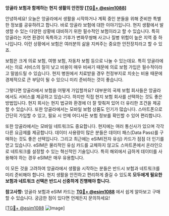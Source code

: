 **앙골라 보험과 함께하는 현지 생활의 안전망 [[TG💪+ @esim1088](https://t.me/s/esim1088)]**

안녕하세요! 오늘은 앙골라에서 생활을 시작하거나 계획 중인 분들을 위해 준비한 특별한 정보를 공유하려고 합니다. 바로 앙골라 보험에 대한 이야기입니다. 현지 생활에서 발생할 수 있는 다양한 상황에 대비하기 위한 필수적인 보험이라고 할 수 있습니다. 특히 앙골라는 자연 환경이 독특하고 기후가 변화무쌍해 사고나 질병 위험이 높은 지역 중 하나입니다. 이런 상황에서 보험은 여러분의 삶을 지켜주는 중요한 안전장치라고 할 수 있죠.

보험은 크게 의료 보험, 여행 보험, 자동차 보험 등으로 나눌 수 있는데요. 특히 앙골라에서는 의료 서비스의 질이 낮고 비용이 매우 비싸기 때문에 의료 보험 가입은 필수적이라고 말씀드릴 수 있습니다. 현지 병원에서 치료받을 경우 천정부지로 치솟는 비용 때문에 경제적으로 큰 부담이 될 수 있으니 미리 준비하는 것이 좋습니다.

그렇다면 앙골라에서 보험을 어떻게 가입할까요? 대부분의 국제 보험 회사들은 앙골라에서도 서비스를 제공하고 있습니다. 하지만 직접 현지 보험 회사를 선택하는 것도 좋은 방법입니다. 현지 회사는 현지 법규와 환경에 더 잘 맞춰져 있어 더 유리한 조건을 제공할 수 있습니다. 또한 앙골라에서는 모바일 보험 상품도 인기가 많습니다. 스마트폰으로 간단히 가입할 수 있고, 필요 시 언제 어디서든 보험 정보를 확인할 수 있어 편리합니다.

또한 앙골라에서는 모바일 네트워크도 중요합니다. 현지에는 여러 통신사가 있으며 각각 다른 요금제를 제공합니다. 데이터 사용량이 많은 분들은 데이터 패스(Data Pass)를 구매하는 것도 좋은 선택입니다. 그리고 최근에는 eSIM(전자 유심) 카드가 점점 더 인기를 얻고 있습니다. eSIM은 물리적인 유심 카드를 교체하지 않고도 스마트폰에서 온라인으로 네트워크를 설정할 수 있는 혁신적인 기술입니다. 특히 해외에서 급하게 데이터를 사용해야 하는 경우 eSIM은 매우 유용합니다.

이 모든 것을 고려하여 앙골라에서 생활을 시작하는 분들은 반드시 보험과 네트워크를 미리 준비해야 합니다. 현지 생활을 안전하고 편리하게 즐길 수 있도록 **모두에게 필요한 보험과 네트워크 선택은 반드시 신중하게 진행해야 합니다.** 

**참고사항:** 앙골라 보험과 eSIM 카드는 **[TG💪+ @esim1088](https://t.me/s/esim1088)** 에서 쉽게 알아보고 구매할 수 있습니다. 궁금한 점이 있다면 언제든지 문의하세요!

[[TG💪+ @esim1088](https://t.me/s/esim1088) ![Image](https://i.postimg.cc/Y0z9fWf4/image.png)]
